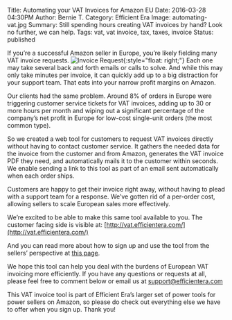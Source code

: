 Title: Automating your VAT Invoices for Amazon EU
Date: 2016-03-28 04:30PM
Author: Bernie T.
Category: Efficient Era
Image: automating-vat.jpg
Summary: Still spending hours creating VAT invoices by hand? Look no further, we can help.
Tags: vat, vat invoice, tax, taxes, invoice
Status: published

If you’re a successful Amazon seller in Europe, you’re likely fielding many VAT invoice requests.
![Invoice Request](/images/blog/2016/03/invoice-request.png){:style="float: right;"}
Each one may take several back and forth emails or calls to solve.  And while this may only take minutes per invoice,  it can quickly add up to a big distraction for your support team. That eats into your narrow profit margins on Amazon.

Our clients had the same problem. Around 8% of orders in Europe were triggering customer service tickets for VAT invoices, adding up to 30 or more hours per month and wiping out a significant percentage of the company’s net profit in Europe for low-cost single-unit orders (the most common type).

So we created a web tool for customers to request VAT invoices directly without having to contact customer service. It gathers the needed data for the invoice from the customer and from Amazon, generates the VAT invoice PDF they need, and automatically mails it to the customer within seconds. We enable sending a link to this tool as part of an email sent automatically when each order ships.

Customers are happy to get their invoice right away, without having to plead with a support team for a response.  We’ve gotten rid of a per-order cost,  allowing sellers to scale European sales more effectively.

We’re excited to be able to make this same tool available to you.  The customer facing side is visible at:
[http://vat.efficientera.com/](http://vat.efficientera.com/)

And you can read more about how to sign up and use the tool from the sellers’ perspective at [this page](https://efficientera.com/pages/accounting/).

We hope this tool can help you deal with the burdens of European VAT invoicing more efficiently.  If you have any questions or requests at all, please feel free to comment below or email us at
[support@efficientera.com](mailto:support@efficientera.com)

This VAT invoice tool is part of Efficient Era’s larger set of power tools for power sellers on Amazon, so please do check out everything else we have to offer when you sign up. Thank you!
